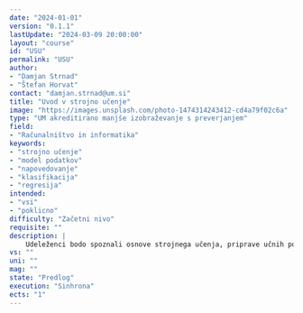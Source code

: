 ```yaml
---
date: "2024-01-01" 
version: "0.1.1"
lastUpdate: "2024-03-09 20:00:00"
layout: "course"
id: "USU"
permalink: "USU"
author:
- "Damjan Strnad"
- "Štefan Horvat"
contact: "damjan.strnad@um.si"
title: "Uvod v strojno učenje"
image: "https://images.unsplash.com/photo-1474314243412-cd4a79f02c6a"
type: "UM akreditirano manjše izobraževanje s preverjanjem"
field:
- "Računalništvo in informatika"
keywords:
- "strojno učenje"
- "model podatkov"
- "napovedovanje"
- "klasifikacija"
- "regresija"
intended:
- "vsi"
- "poklicno"
difficulty: "Začetni nivo"
requisite: ""
description: |
    Udeleženci bodo spoznali osnove strojnega učenja, priprave učnih podatkov, izbire značilnic in tipa napovednega modela, gradnje, učenja in vrednotenja naučenih modelov. V okviru priprave podatkov bodo spoznali tehnike predobdelave učnih podatkov, ki vključuje čiščenje, zaznavanje izstopajočih vrednosti in nadomeščanje manjkajočih vrednosti. Uporabili bodo nekatere osnovne algoritme analize vzorcev v podatkih, ter izvedli zmanjšanje dimenzije in vizualizacijo podatkov. Na tej stopnji se bodo udeleženci seznanili s preprostejšimi modeli strojnega učenja kot sta linearna in logistična regresija, Bayesov klasifikator in odločitvena (klasifikacijska in regresijska) drevesa. Pridobljeno znanje bodo preizkusili pri izgradnji enega ali več napovednih modelov za izbrano podatkovno zbirko, za kar bodo uporabili obstoječa prosto-dostopna orodja.
vs: ""
uni: ""
mag: ""
state: "Predlog"
execution: "Sinhrona"
ects: "1"
---
```

